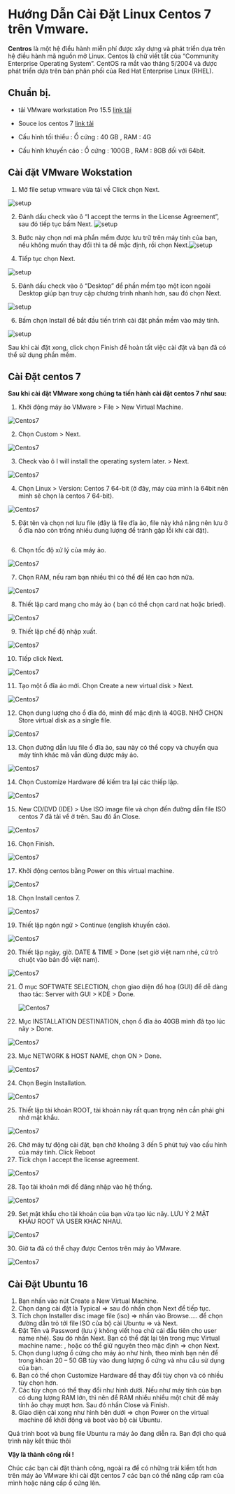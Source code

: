 
# Hướng Dẫn Cài Đặt Linux Centos 7 trên Vmware.
**Centros** là một hệ điều hành miễn phí được xây dựng và phát triển dựa trên hệ điều hành mã nguồn mở Linux. Centos là chữ viết tắt của “Community Enterprise Operating System”. CentOS ra mắt vào tháng 5/2004 và được phát triển dựa trên bản phân phối của Red Hat Enterprise Linux (RHEL).

## Chuẩn bị. 
+ tải VMware workstation Pro 15.5 [link tải](https://www.vmware.com/products/workstation-pro/workstation-pro-evaluation.html)

+ Souce ios centos 7 [link tải]( www.centos.org/download/)

+ Cấu hình tối thiểu : Ổ cứng : 40 GB , RAM : 4G

+ Cấu hình khuyến cáo : Ổ cứng : 100GB , RAM : 8GB đối với 64bit.

## Cài đặt VMware Wokstation

1. Mở file setup vmware vừa tải về Click chọn Next.

![setup](https://tungphatcomputer.com/images/upload/images/buoc-1-cai-dat-vmware.jpg)


2. Đánh dấu check vào ô “I accept the terms in the License Agreement”, sau đó tiếp tục bấm Next.
![setup](https://tungphatcomputer.com/images/upload/images/buoc-2-cai-dat-vmware.jpg)


3. Bước này chọn nơi mà phần mềm được lưu trữ trên máy tính của bạn, nếu không muốn thay đổi thì ta để mặc định, rồi chọn Next.![setup](https://tungphatcomputer.com/images/upload/images/buoc-3-cai-dat-vmware.jpg)


4. Tiếp tục chọn Next.

![setup](https://tungphatcomputer.com/images/upload/images/buoc-4-cai-dat-vmware.jpg)


5. Đánh dấu check vào ô “Desktop” để phần mềm tạo một icon ngoài Desktop giúp bạn truy cập chương trình nhanh hơn, sau đó chọn Next.

![setup](https://tungphatcomputer.com/images/upload/images/buoc-5-cai-dat-vmware.jpg)


6. Bấm chọn Install để bắt đầu tiến trình cài đặt phần mềm vào máy tính.

![setup](https://tungphatcomputer.com/images/upload/images/buoc-6-cai-dat-vmware.jpg)


Sau khi cài đặt xong, click chọn Finish để hoàn tất việc cài đặt và bạn đã có thể sử dụng phần mềm.

## Cài Đặt centos 7
  **Sau khi cài đặt VMware xong chúng ta tiến hành cài đặt centos 7 như sau:**

1. Khởi động máy ảo VMware > File > New Virtual Machine.

![Centos7](https://tungphatcomputer.com/images/upload/images/buoc-1-cai-dat-centos.jpg)


2. Chọn Custom > Next.

![Centos7](https://tungphatcomputer.com/images/upload/images/buoc-2-cai-dat-centos.jpg)


3. Check vào ô I will install the operating system later. > Next.

![Centos7]()


4. Chọn Linux > Version: Centos 7 64-bit (ở đây, máy của mình là 64bit nên mình sẽ chọn là centos 7 64-bit).

![Centos7]()


5. Đặt tên và chọn nơi lưu file (đây là file đĩa ảo, file này khá nặng nên lưu ở ổ đĩa nào còn trống nhiều dung lượng để tránh gặp lỗi khi cài đặt).

![]()


6. Chọn tốc độ xử lý của máy ảo.

![Centos7]()


7. Chọn RAM,  nếu ram bạn nhiều thì có thể để lên cao hơn nữa.

![Centos7]()


8. Thiết lập card mạng cho máy ảo ( bạn có thể chọn card nat hoặc bried).

![Centos7]()


9. Thiết lập chế độ nhập xuất.

![Centos7]()


10. Tiếp click Next.

![Centos7]()


11. Tạo một ổ đĩa ảo mới. Chọn Create a new virtual disk > Next. 

![Centos7]()


12. Chọn dung lượng cho ổ đĩa đó, mình để mặc định là 40GB. NHỚ CHỌN Store virtual disk as a single file. 

![Centos7]()


13. Chọn đường dẫn lưu file ổ đĩa ảo, sau này có thể copy và chuyển qua máy tính khác mã vẫn dùng được máy ảo.

![Centos7]()


14. Chọn Customize Hardware để kiếm tra lại các thiếp lập.

![Centos7]()


15. New CD/DVD  (IDE) > Use ISO image file và chọn đến đường dẫn file ISO centos 7 đã tải về ở trên. Sau đó ấn Close.

![Centos7]()


16. Chọn Finish.

![Centos7]()


17. Khởi động centos bằng Power on this virtual machine.

![Centos7]()


18. Chọn Install centos 7. 

![Centos7]()


19. Thiết lập ngôn ngữ > Continue (english khuyến cáo).

![Centos7]()


20. Thiết lập ngày, giờ. DATE & TIME > Done (set giờ việt nam nhé, cứ trỏ chuột vào bản đồ việt nam). 

![Centos7]()


21. Ở mục SOFTWATE SELECTION, chọn giao diện đồ hoạ (GUI) để dễ dàng thao tác:
      Server with GUI > KDE > Done. 
      
      ![Centos7]()
      
      
22. Mục INSTALLATION DESTINATION, chọn ổ đĩa ảo 40GB mình đã tạo lúc nãy > Done. 

![Centos7]()


23. Mục NETWORK & HOST NAME, chọn ON > Done. 

![Centos7]()


24. Chọn Begin Installation. 

![Centos7]()


25. Thiết lập tài khoản ROOT, tài khoản này rất quan trọng nên cần phải ghi nhớ mật khẩu.

![Centos7]()


26. Chờ máy tự động cài đặt, bạn chờ khoảng 3 đến 5 phút tuỳ vào cấu hình của máy tính. Click Reboot
27. Tick chọn I accept the license agreement. 

![Centos7]()


28. Tạo tài khoản mới để đăng nhập vào hệ thống.

![Centos7]()


29. Set mật khẩu cho tài khoản của bạn vừa tạo lúc nãy. LƯU Ý 2 MẬT KHẨU ROOT VÀ USER KHÁC NHAU.

![Centos7]()


30. Giờ ta đã có thể chạy được Centos trên máy ảo VMware.

![Centos7]()


## Cài Đặt Ubuntu 16

1. Bạn nhấn vào nút Create a New Virtual Machine.
2. Chọn dạng cài đặt là Typical => sau đó nhấn chọn Next để tiếp tục.
3. Tích chọn Installer disc image file (iso) => nhấn vào Browse..... để chọn đường dẫn trỏ tới file ISO của bộ cài Ubuntu => và Next.
4. Đặt Tên và Password (lưu ý không viết hoa chữ cái đầu tiên cho user name nhé). Sau đó nhấn Next.
    Bạn có thể đặt lại tên trong mục Virtual machine name: , hoặc có thể giữ nguyên theo mặc định => chọn Next.
5. Chọn dung lượng ổ cứng cho máy ảo như hình, theo mình bạn nên để trong khoản 20 – 50 GB tùy vào dung lượng ổ cứng và nhu cầu sử dụng của bạn.
6. Bạn có thể chọn Customize Hardware để thay đổi tùy chọn và có nhiều tùy chọn hơn.
7. Các tùy chọn có thể thay đổi như hình dưới. Nếu như máy tính của bạn có dung lượng RAM lớn, thì nên để RAM nhiều nhiều một chút để máy tính ảo chạy mượt hơn.
    Sau đó nhấn Close và Finish.
8. Giao diện cài xong như hình bên dưới => chọn Power on the virtual machine để khởi động và boot vào bộ cài Ubuntu.

Quá trình boot và bung file Ubuntu ra máy ảo đang diễn ra. Bạn đợi cho quá trình này kết thúc thôi

**Vậy là thành công rồi !**


 

Chúc các bạn cài đặt thành công, ngoài ra để có những trải kiểm tốt hơn trên máy ảo VMware khi cài đặt centos 7 các bạn có thể năng cấp ram của mình hoặc nâng cấp ổ cứng lên. 
 
